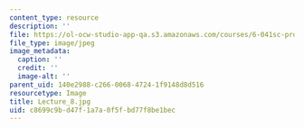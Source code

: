 ```yaml
---
content_type: resource
description: ''
file: https://ol-ocw-studio-app-qa.s3.amazonaws.com/courses/6-041sc-probabilistic-systems-analysis-and-applied-probability-fall-2013/c8699c9bd47f1a7a0f5fbd77f8be1bec_Lecture_8.jpg
file_type: image/jpeg
image_metadata:
  caption: ''
  credit: ''
  image-alt: ''
parent_uid: 140e2988-c266-0068-4724-1f9148d8d516
resourcetype: Image
title: Lecture_8.jpg
uid: c8699c9b-d47f-1a7a-0f5f-bd77f8be1bec
---
```


